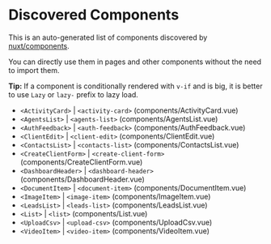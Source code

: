 # Discovered Components

This is an auto-generated list of components discovered by [nuxt/components](https://github.com/nuxt/components).

You can directly use them in pages and other components without the need to import them.

**Tip:** If a component is conditionally rendered with `v-if` and is big, it is better to use `Lazy` or `lazy-` prefix to lazy load.

- `<ActivityCard>` | `<activity-card>` (components/ActivityCard.vue)
- `<AgentsList>` | `<agents-list>` (components/AgentsList.vue)
- `<AuthFeedback>` | `<auth-feedback>` (components/AuthFeedback.vue)
- `<ClientEdit>` | `<client-edit>` (components/ClientEdit.vue)
- `<ContactsList>` | `<contacts-list>` (components/ContactsList.vue)
- `<CreateClientForm>` | `<create-client-form>` (components/CreateClientForm.vue)
- `<DashboardHeader>` | `<dashboard-header>` (components/DashboardHeader.vue)
- `<DocumentItem>` | `<document-item>` (components/DocumentItem.vue)
- `<ImageItem>` | `<image-item>` (components/ImageItem.vue)
- `<LeadsList>` | `<leads-list>` (components/LeadsList.vue)
- `<List>` | `<list>` (components/List.vue)
- `<UploadCsv>` | `<upload-csv>` (components/UploadCsv.vue)
- `<VideoItem>` | `<video-item>` (components/VideoItem.vue)
